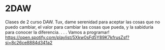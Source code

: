 # 2DAW
Clases de 2 curso DAW.
Tux, dame serenidad para aceptar las cosas que no puedo cambiar, el valor para cambiar las cosas que pueda,
y la sabiduría para conocer la diferencia.
.
.
.
Vamos a programar! https://open.spotify.com/playlist/5Xkw0sFd5Y89K7kfrusZsf?si=8c26ce8884d341a2
